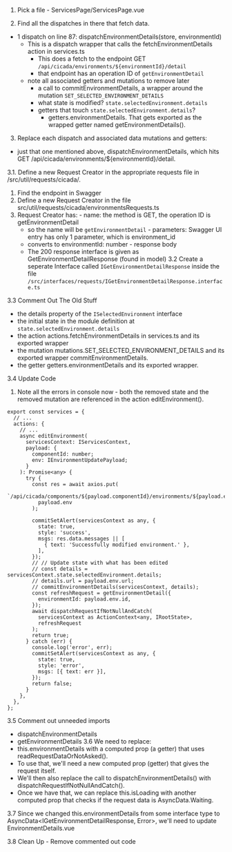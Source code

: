 1. Pick a file - ServicesPage/ServicesPage.vue

2. Find all the dispatches in there that fetch data.
  - 1 dispatch on line 87: dispatchEnvironmentDetails(store, environmentId)
    - This is a dispatch wrapper that calls the fetchEnvironmentDetails action in services.ts
      - This does a fetch to the endpoint GET ```/api/cicada/environments/${environmentId}/detail```
      - that endpoint has an operation ID of ```getEnvironmentDetail```
    - note all associated getters and mutations to remove later
      - a call to commitEnvironmentDetails, a wrapper around the mutation ```SET_SELECTED_ENVIRONMENT_DETAILS```
      - what state is modified? ```state.selectedEnvironment.details```
      - getters that touch ```state.selectedEnvironment.details```?
        - getters.environmentDetails. That gets exported as the wrapped getter named getEnvironmentDetails().
        
3. Replace each dispatch and associated data mutations and getters:
  - just that one mentioned above, dispatchEnvironmentDetails, which hits GET /api/cicada/environments/${environmentId}/detail.
  
3.1. Define a new Request Creator in the appropriate requests file in /src/util/requests/cicada/.
  1. Find the endpoint in Swagger
  2. Define a new Request Creator in the file src/util/requests/cicada/environmentsRequests.ts
  3. Request Creator has:
    - name: the method is GET, the operation ID is getEnvironmentDetail
      - so the name will be ```getEnvironmentDetail```
    - parameters:  Swagger UI entry has only 1 parameter, which is environment_id
      - converts to environmentId: number
    - response body
      - The 200 response interface is given as GetEnvironmentDetailResponse (found in model)
3.2 Create a seperate Interface called ```IGetEnvironmentDetailResponse``` inside the file ```/src/interfaces/requests/IGetEnvironmentDetailResponse.interface.ts```

3.3 Comment Out The Old Stuff
  - the details property of the ```ISelectedEnvironment``` interface
  - the initial state in the module definition at ```state.selectedEnvironment.details```
  - the action actions.fetchEnvironmentDetails in services.ts and its exported wrapper
  - the mutation mutations.SET_SELECTED_ENVIRONMENT_DETAILS and its exported wrapper commitEnvironmentDetails.
  - the getter getters.environmentDetails and its exported wrapper.
  
3.4 Update Code
  1. Note all the errors in console now
    - both the removed state and the removed mutation are referenced in the action editEnvironment().
```
export const services = {
  // ...
  actions: {
    // ...
    async editEnvironment(
      servicesContext: IServicesContext,
      payload: {
        componentId: number;
        env: IEnvironmentUpdatePayload;
      }
    ): Promise<any> {
      try {
        const res = await axios.put(
          `/api/cicada/components/${payload.componentId}/environments/${payload.env.id}`,
          payload.env
        );

        commitSetAlert(servicesContext as any, {
          state: true,
          style: 'success',
          msgs: res.data.messages || [
            { text: 'Successfully modified environment.' },
          ],
        });
        // // Update state with what has been edited
        // const details = servicesContext.state.selectedEnvironment.details;
        // details.url = payload.env.url;
        // commitEnvironmentDetails(servicesContext, details);
        const refreshRequest = getEnvironmentDetail({
          environmentId: payload.env.id,
        });
        await dispatchRequestIfNotNullAndCatch(
          servicesContext as ActionContext<any, IRootState>,
          refreshRequest
        );
        return true;
      } catch (err) {
        console.log('error', err);
        commitSetAlert(servicesContext as any, {
          state: true,
          style: 'error',
          msgs: [{ text: err }],
        });
        return false;
      }
    },
  },
};
```
3.5 Comment out unneeded imports
  - dispatchEnvironmentDetails
  - getEnvironmentDetails
3.6 We need to replace:
  - this.environmentDetails with a computed prop (a getter) that uses readRequestDataOrNotAsked().
  - To use that, we'll need a new computed prop (getter) that gives the request itself.
  - We'll then also replace the call to dispatchEnvironmentDetails() with dispatchRequestIfNotNullAndCatch().
  - Once we have that, we can replace this.isLoading with another computed prop that checks if the request data is AsyncData.Waiting.
  
3.7 Since we changed this.environmentDetails from some interface type to AsyncData<IGetEnvironmentDetailResponse, Error>, we'll need to update EnvironmentDetails.vue

3.8 Clean Up - Remove commented out code

  
      
